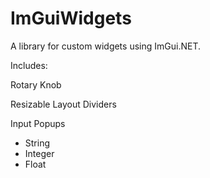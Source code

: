 # ImGuiWidgets

A library for custom widgets using ImGui.NET.

Includes:

Rotary Knob

Resizable Layout Dividers

Input Popups
- String
- Integer
- Float

